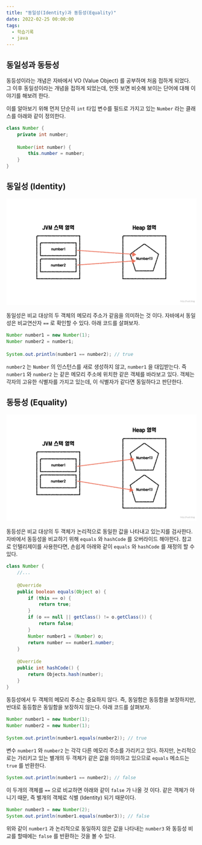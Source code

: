 ```yaml
---
title: "동일성(Identity)과 동등성(Equality)"
date: 2022-02-25 00:00:00
tags:
  - 학습기록
  - java
---
```


## 동일성과 동등성

동등성이라는 개념은 자바에서 VO (Value Object) 를 공부하며 처음 접하게 되었다. 그 이후 동일성이라는 개념을 접하게 되었는데, 언뜻 보면 비슷해 보이는 단어에 대해 이야기를 해보려 한다.

이를 알아보기 위해 먼저 단순히 `int` 타입 변수를 필드로 가지고 있는 `Number` 라는 클래스를 아래와 같이 정의한다.

```java
class Number {
    private int number;

    Number(int number) {
        this.number = number;
    }
}
```

## 동일성 (Identity)

![두 변수가 같은 객체의 주소를 바라보고 있다.](./1.png)

동일성은 비교 대상의 두 객체의 메모리 주소가 같음을 의미하는 것 이다. 자바에서 동일성은 비교연산자 `==` 로 확인할 수 있다. 아래 코드를 살펴보자.

```java
Number number1 = new Number(1);
Number number2 = number1;

System.out.println(number1 == number2); // true
```

`number2` 는 `Number` 의 인스턴스를 새로 생성하지 않고, `number1` 을 대입받는다. 즉 `number1` 와 `number2` 는 같은 메모리 주소에 위치한 같은 객체를 바라보고 있다. 객체는 각자의 고유한 식별자를 가지고 있는데, 이 식별자가 같다면 동일하다고 판단한다.

## 동등성 (Equality)

![두 변수가 논리적으로 같은 값을 갖고 있는 다른 객체를 바라보고 있다.](./2.png)

동등성은 비교 대상의 두 객체가 논리적으로 동일한 값을 나타내고 있는지를 검사한다. 자바에서 동등성을 비교하기 위해 `equals` 와 `hashCode` 를 오버라이드 해야한다. 참고로 인텔리제이를 사용한다면, 손쉽게 아래와 같이 `equals` 와 `hashCode` 를 재정의 할 수 있다.

```java
class Number {
    //...

    @Override
    public boolean equals(Object o) {
        if (this == o) {
            return true;
        }
        if (o == null || getClass() != o.getClass()) {
            return false;
        }
        Number number1 = (Number) o;
        return number == number1.number;
    }

    @Override
    public int hashCode() {
        return Objects.hash(number);
    }
}
```

동등성에서 두 객체의 메모리 주소는 중요하지 않다. 즉, 동일함은 동등함을 보장하지만, 반대로 동등함은 동일함을 보장하지 않는다. 아래 코드를 살펴보자.

```java
Number number1 = new Number(1);
Number number2 = new Number(1);

System.out.println(number1.equals(number2)); // true
```

변수 `number1` 와 `number2` 는 각각 다른 메모리 주소를 가리키고 있다. 하지만, 논리적으로는 가리키고 있는 별개의 두 객체가 같은 값을 의미하고 있으므로 `equals` 메소드는 `true` 를 반환한다.

```java
System.out.println(number1 == number2); // false
```

이 두개의 객체를 `==` 으로 비교하면 아래와 같이 `false` 가 나올 것 이다. 같은 객체가 아니기 때문, 즉 별개의 객체로 식별 (Identity) 되기 때문이다.

```java
Number number3 = new Number(2);
System.out.println(number1.equals(number3)); // false
```

위와 같이 `number1` 과 논리적으로 동일하지 않은 값을 나타내는 `number3` 와 동등성 비교를 할때에는 `false` 를 반환하는 것을 볼 수 있다.
